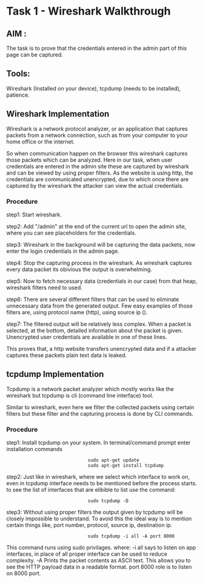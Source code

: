 # Task 1 - Wireshark Walkthrough    
  


## **AIM :**
  The task is to prove that the credentials entered in the admin part of this page can be captured.
  
## **Tools:**
  Wireshark (Installed on your device), tcpdump (needs to be installed), patience.
  
## **Wireshark Implementation**

Wireshark is a network protocol analyzer, or an application that captures packets from a network connection, such as from your computer to your home office or the internet.
  
So when communication happen on the browser this wireshark captures those packets which can be analyzed.
Here in our task, when user credentials are entered in the admin site these are captured by wireshark and can be viewed by using proper filters.
As the website is using http, the credentials are communicated unencrypted, due to which once there are captured by the wireshark the attacker can view the actual credentials.

### **Procedure**

 step1: Start wireshark. 
 
 step2: Add "/admin" at the end of the current url to open the admin site, where you can see placeholders for the credentials.
 
 step3: Wireshark in the background will be capturing the data packets, now enter the login credentials in the admin page.
 
 step4: Stop the capturing process in the wireshark. As wireshark captures every data packet its obivious the output is overwhelming.
 
 step5: Now to fetch necessary data (credentials in our case) from that heap, wireshark filters need to used.
 
 step6: There are several different filters that can be used to eliminate unnecessary data from the generated output. Few easy examples of those filters are, using protocol name (http), using source ip ().
 
 step7: The filtered output will be relatively less complex. When a packet is selected, at the bottom, detailed information about the packet is given. Unencrypted user credentials are available in one of these lines.
  
  This proves that, a http website transfers unencrypted data and if a attacker captures these packets plain text data is leaked.
  
  
  
  
## **tcpdump Implementation**

  Tcpdump is a network packet analyzer which mostly works like the wireshark but tcpdump is cli (command line interface) tool.
  
  Similar to wireshark, even here we filter the collected packets using certain filters but these filter and the capturing process is done by CLI commands.
  
  
### **Procedure**

  step1: Install tcpdump on your system. In terminal/command prompt enter installation commands 
  
                                  sudo apt-get update
                                  sudo apt-get install tcpdump
  
  step2: Just like in wireshark, where we select which interface to work on, even in tcpdump interface needs to be mentioned before the process starts.
  to see the list of interfaces that are elibible to list use the command:
  
                                  sudo tcpdump -D
                                  
  step3: Without using proper filters the output given by tcpdump will be closely impossible to understand. To avoid this the ideal way is to mention certain things like, port number, protocol, source ip, destination ip. 
                              
                                  sudo tcpdump -i all -A port 8000
                                  
  This command runs using sudo privilages. where:
                                                -i all says to listen on app interfaces, in place of all proper interface can be used to reduce complexity.
                                                -A Prints the packet contents as ASCII text. This allows you to see the HTTP payload data in a readable format.
                                                port 8000 role is to listen on 8000 port. 

  


